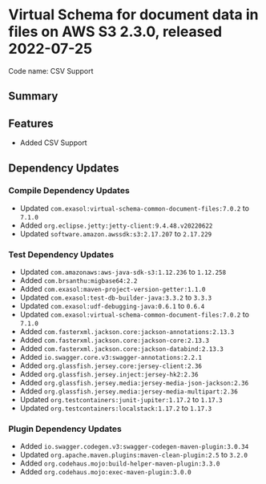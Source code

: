 # Virtual Schema for document data in files on AWS S3 2.3.0, released 2022-07-25

Code name: CSV Support

## Summary

## Features

* Added CSV Support

## Dependency Updates

### Compile Dependency Updates

* Updated `com.exasol:virtual-schema-common-document-files:7.0.2` to `7.1.0`
* Added `org.eclipse.jetty:jetty-client:9.4.48.v20220622`
* Updated `software.amazon.awssdk:s3:2.17.207` to `2.17.229`

### Test Dependency Updates

* Updated `com.amazonaws:aws-java-sdk-s3:1.12.236` to `1.12.258`
* Added `com.brsanthu:migbase64:2.2`
* Added `com.exasol:maven-project-version-getter:1.1.0`
* Updated `com.exasol:test-db-builder-java:3.3.2` to `3.3.3`
* Updated `com.exasol:udf-debugging-java:0.6.1` to `0.6.4`
* Updated `com.exasol:virtual-schema-common-document-files:7.0.2` to `7.1.0`
* Added `com.fasterxml.jackson.core:jackson-annotations:2.13.3`
* Added `com.fasterxml.jackson.core:jackson-core:2.13.3`
* Added `com.fasterxml.jackson.core:jackson-databind:2.13.3`
* Added `io.swagger.core.v3:swagger-annotations:2.2.1`
* Added `org.glassfish.jersey.core:jersey-client:2.36`
* Added `org.glassfish.jersey.inject:jersey-hk2:2.36`
* Added `org.glassfish.jersey.media:jersey-media-json-jackson:2.36`
* Added `org.glassfish.jersey.media:jersey-media-multipart:2.36`
* Updated `org.testcontainers:junit-jupiter:1.17.2` to `1.17.3`
* Updated `org.testcontainers:localstack:1.17.2` to `1.17.3`

### Plugin Dependency Updates

* Added `io.swagger.codegen.v3:swagger-codegen-maven-plugin:3.0.34`
* Updated `org.apache.maven.plugins:maven-clean-plugin:2.5` to `3.2.0`
* Added `org.codehaus.mojo:build-helper-maven-plugin:3.3.0`
* Added `org.codehaus.mojo:exec-maven-plugin:3.0.0`
